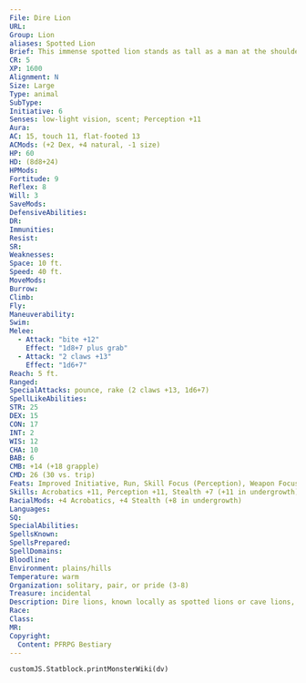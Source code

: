 ```yaml
---
File: Dire Lion
URL: 
Group: Lion
aliases: Spotted Lion
Brief: This immense spotted lion stands as tall as a man at the shoulder, its fur matted with the blood of its victims.
CR: 5
XP: 1600
Alignment: N
Size: Large
Type: animal
SubType: 
Initiative: 6
Senses: low-light vision, scent; Perception +11
Aura: 
AC: 15, touch 11, flat-footed 13
ACMods: (+2 Dex, +4 natural, -1 size)
HP: 60
HD: (8d8+24)
HPMods: 
Fortitude: 9
Reflex: 8
Will: 3
SaveMods: 
DefensiveAbilities: 
DR: 
Immunities: 
Resist: 
SR: 
Weaknesses: 
Space: 10 ft.
Speed: 40 ft.
MoveMods: 
Burrow: 
Climb: 
Fly: 
Maneuverability: 
Swim: 
Melee: 
  - Attack: "bite +12"
    Effect: "1d8+7 plus grab"
  - Attack: "2 claws +13"
    Effect: "1d6+7"
Reach: 5 ft.
Ranged: 
SpecialAttacks: pounce, rake (2 claws +13, 1d6+7)
SpellLikeAbilities: 
STR: 25
DEX: 15
CON: 17
INT: 2
WIS: 12
CHA: 10
BAB: 6
CMB: +14 (+18 grapple)
CMD: 26 (30 vs. trip)
Feats: Improved Initiative, Run, Skill Focus (Perception), Weapon Focus (claw)
Skills: Acrobatics +11, Perception +11, Stealth +7 (+11 in undergrowth)
RacialMods: +4 Acrobatics, +4 Stealth (+8 in undergrowth)
Languages: 
SQ: 
SpecialAbilities: 
SpellsKnown: 
SpellsPrepared: 
SpellDomains: 
Bloodline: 
Environment: plains/hills
Temperature: warm
Organization: solitary, pair, or pride (3-8)
Treasure: incidental
Description: Dire lions, known locally as spotted lions or cave lions, are immense predators that can grow up to 15 feet long and weigh up to 3,500 pounds. Although they are merely animals, these large creatures seem to take an almost sadistic glee in playing with and tormenting their prey before eventually devouring it. As a result, many tribes view dire lions as the spawn of evil gods, and hunt them down as soon as their presence in a region becomes obvious.
Race: 
Class: 
MR: 
Copyright:
  Content: PFRPG Bestiary
---
```

```dataviewjs
customJS.Statblock.printMonsterWiki(dv)
```
